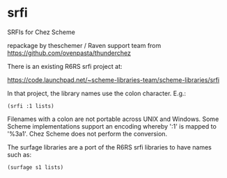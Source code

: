 # srfi

SRFIs for Chez Scheme

repackage by theschemer / Raven support team from https://github.com/ovenpasta/thunderchez

There is an existing R6RS srfi project at:

https://code.launchpad.net/~scheme-libraries-team/scheme-libraries/srfi

In that project, the library names use the colon character. E.g.:

    (srfi :1 lists)

Filenames with a colon are not portable across UNIX and Windows. Some
Scheme implementations support an encoding whereby ':1' is
mapped to '%3a1'. Chez Scheme does not perform the conversion.

The surfage libraries are a port of the R6RS srfi libraries to have
names such as:

    (surfage s1 lists)


